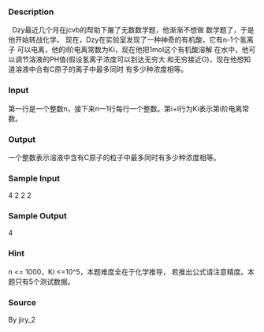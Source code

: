 
### Description
  Dzy最近几个月在jcvb的帮助下屠了无数数学题，他渐渐不想做
数学题了，于是他开始转战化学。
现在，Dzy在实验室发现了一种神奇的有机酸，它有n-1个氢离子
可以电离，他的i阶电离常数为Ki，现在他把1mol这个有机酸溶解
在水中，他可以调节溶液的PH值(假设氢离子浓度可以到达无穷大
和无穷接近O)，现在他想知道溶液中合有C原子的离子中最多同时
有多少种浓度相等。

### Input
第一行是一个整数n，接下来n一1行每行一个整数。第i+l行为Ki表示第i阶电离常数。

### Output
一个整数表示溶液中含有C原子的粒子中最多同时有多少种浓度相等。

### Sample Input
4
2
2
2

### Sample Output
4

### Hint
n <= 1000，Ki <=10^5，本题难度全在于化学推导，
若推出公式请注意精度。本题只有5个测试数据。
### Source
By jiry_2